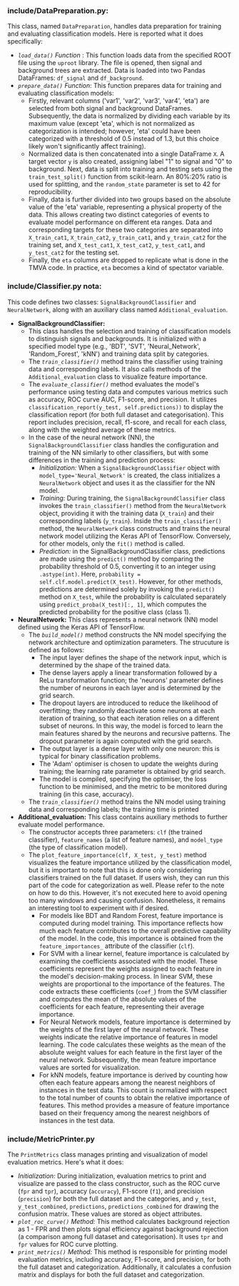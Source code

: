 
### include/DataPreparation.py: 

This class, named `DataPreparation`, handles data preparation for training and evaluating classification models. Here is reported what it does specifically:
- _`load_data()` Function_ : This function loads data from the specified ROOT file using the `uproot` library. The file is opened, then signal and background trees are extracted. Data is loaded into two Pandas DataFrames: `df_signal` and `df_background`.
- _`prepare_data()` Function_: This function prepares data for training and evaluating classification models:
    - Firstly, relevant columns ('var1', 'var2', 'var3', 'var4', 'eta') are selected from both signal and background DataFrames. Subsequently, the data is normalized by dividing each variable by its maximum value (except 'eta', which is not normalized as categorization is intended; however, 'eta' could have been categorized with a threshold of 0.5 instead of 1.3, but this choice likely won't significantly affect training).
    - Normalized data is then concatenated into a single DataFrame `X`. A target vector `y` is also created, assigning label "1" to signal and "0" to background. Next, data is split into training and testing sets using the `train_test_split()` function from scikit-learn. An 80%:20% ratio is used for splitting, and the `random_state` parameter is set to 42 for reproducibility.
    - Finally, data is further divided into two groups based on the absolute value of the 'eta' variable, representing a physical property of the data. This allows creating two distinct categories of events to evaluate model performance on different eta ranges. Data and corresponding targets for these two categories are separated into `X_train_cat1`, `X_train_cat2`, `y_train_cat1`, and `y_train_cat2` for the training set, and `X_test_cat1`, `X_test_cat2`, `y_test_cat1`, and `y_test_cat2` for the testing set.
    - Finally, the `eta` columns are dropped to replicate what is done in the TMVA code. In practice, `eta` becomes a kind of spectator variable.

### include/Classifier.py nota: 
This code defines two classes: `SignalBackgroundClassifier` and `NeuralNetwork`, along with an auxiliary class named `Additional_evaluation`.
- **SignalBackgroundClassifier:**
    - This class handles the selection and training of classification models to distinguish signals and backgrounds. It is initialized with a specified model type (e.g., 'BDT', 'SVT', 'Neural_Network', 'Random_Forest', 'kNN') and training data split by categories.
    - The _`train_classifier()`_ method trains the classifier using training data and corresponding labels. It also calls methods of the `Additional_evaluation` class to visualize feature importance.
    - The _`evaluate_classifier()`_ method evaluates the model's performance using testing data and computes various metrics such as accuracy, ROC curve AUC, F1-score, and precision. It utilizes `classification_report(y_test, self.predictions))` to display the classification report (for both full dataset and categorisation). This report includes precision, recall, f1-score, and recall for each class, along with the weighted average of these metrics.
    - In the case of the neural network (NN), the `SignalBackgroundClassifier` class handles the configuration and training of the NN similarly to other classifiers, but with some differences in the training and prediction process:
       - _Initialization:_ When a `SignalBackgroundClassifier` object with `model_type='Neural_Network'` is created, the class initializes a `NeuralNetwork` object and uses it as the classifier for the NN model.
       - _Training:_ During training, the `SignalBackgroundClassifier` class invokes the `train_classifier()` method from the `NeuralNetwork` object, providing it with the training data (`X_train`) and their corresponding labels (`y_train`). Inside the `train_classifier()` method, the `NeuralNetwork` class constructs and trains the neural network model utilizing the Keras API of TensorFlow. Conversely, for other models, only the `fit()` method is called.
       - _Prediction:_ in the SignalBackgroundClassifier class, predictions are made using the `predict()` method by comparing the probability threshold of 0.5, converting it to an integer using `.astype(int)`. Here, `probability = self.clf.model.predict(X_test)`. However, for other methods, predictions are determined solely by invoking the `predict()` method on `X_test`, while the probability is calculated separately using `predict_proba(X_test)[:, 1]`, which computes the predicted probability for the positive class (class 1).
- **NeuralNetwork:** This class represents a neural network (NN) model defined using the Keras API of TensorFlow.
    - The _`build_model()`_ method constructs the NN model specifying the network architecture and optimization parameters. The strucuture is defined as follows:
        - The input layer defines the shape of the network input, which is determined by the shape of the trained data.
        - The dense layers apply a linear transformation followed by a ReLu transformation function; the 'neurons' parameter defines the number of neurons in each layer and is determined by the grid search.
        - The dropout layers are introduced to reduce the likelihood of overfitting; they randomly deactivate some neurons at each iteration of training, so that each iteration relies on a different subset of neurons. In this way, the model is forced to learn the main features shared by the neurons and recursive patterns. The dropout parameter is again computed with the grid search.
        - The output layer is a dense layer with only one neuron: this is typical for binary classification problems.
        - The 'Adam' optimiser is chosen to update the weights during training; the learning rate parameter is obtained by grid search.
        - The model is compiled, specifying the optimiser, the loss function to be minimised, and the metric to be monitored during training (in this case, accuracy).
    - The _`train_classifier()`_ method trains the NN model using training data and corresponding labels; the training time is printed
- **Additional_evaluation:** This class contains auxiliary methods to further evaluate model performance.
    - The constructor accepts three parameters: `clf` (the trained classifier), `feature_names` (a list of feature names), and `model_type` (the type of classification model).    
    - The `plot_feature_importance(clf, X_test, y_test)` method visualizes the feature importance utilized by the classification model, but it is important to note that this is done only considering classifiers trained on the full dataset. If users wish, they can run this part of the code for categorization as well. Please refer to the note on how to do this. However, it's not executed here to avoid opening too many windows and causing confusion. Nonetheless, it remains an interesting tool to experiment with if desired.
         - For models like BDT and Random Forest, feature importance is computed during model training. This importance reflects how much each feature contributes to the overall predictive capability of the model. In the code, this importance is obtained from the `feature_importances_` attribute of the classifier (`clf`).
         - For SVM with a linear kernel, feature importance is calculated by examining the coefficients associated with the model. These coefficients represent the weights assigned to each feature in the model's decision-making process. In linear SVM, these weights are proportional to the importance of the features. The code extracts these coefficients (`coef_`) from the SVM classifier and computes the mean of the absolute values of the coefficients for each feature, representing their average importance.
         - For Neural Network models, feature importance is determined by the weights of the first layer of the neural network. These weights indicate the relative importance of features in model learning. The code calculates these weights as the mean of the absolute weight values for each feature in the first layer of the neural network. Subsequently, the mean feature importance values are sorted for visualization.
         - For kNN models, feature importance is derived by counting how often each feature appears among the nearest neighbors of instances in the test data. This count is normalized with respect to the total number of counts to obtain the relative importance of features. This method provides a measure of feature importance based on their frequency among the nearest neighbors of instances in the test data.



### include/MetricPrinter.py
The `PrintMetrics` class manages printing and visualization of model evaluation metrics. Here's what it does:
- _Initialization:_  During initialization, evaluation metrics to print and visualize are passed to the class constructor, such as the ROC curve (`fpr` and `tpr`), accuracy (`accuracy`), F1-score (`f1`), and precision (`precision`) for both the full dataset and the categories, and `y_test`, `y_test_combined`, `predictions`, `predictions_combined` for drawing the confusion matrix. These values are stored as object attributes. 
- _`plot_roc_curve()` Method:_ This method calculates background rejection as 1 - FPR and then plots signal efficiency against background rejection (a comparison among full dataset and categorisation). It uses `tpr` and `fpr` values for ROC curve plotting.
- _`print_metrics()` Method:_  This method is responsible for printing model evaluation metrics, including accuracy, F1-score, and precision, for both the full dataset and categorization. Additionally, it calculates a confusion matrix and displays for both the full dataset and categorization.
